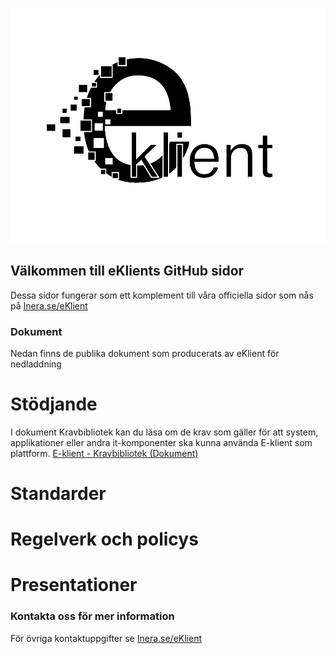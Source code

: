 ![eKlient Logo](logo.png)

## Välkommen till eKlients GitHub sidor

Dessa sidor fungerar som ett komplement till våra officiella sidor som nås på [Inera.se/eKlient](https://inera.se/eKlient)

### Dokument

Nedan finns de publika dokument som producerats av eKlient för nedladdning

# Stödjande
I dokument Kravbibliotek kan du läsa om de krav som gäller för att system, applikationer eller andra it-komponenter ska kunna använda E-klient som plattform.
[E-klient - Kravbibliotek (Dokument)](/docs/eklient_kravbibliotek.pdf)

# Standarder

# Regelverk och policys

# Presentationer


### Kontakta oss för mer information
För övriga kontaktuppgifter se [Inera.se/eKlient](https://inera.se/eKlient)
